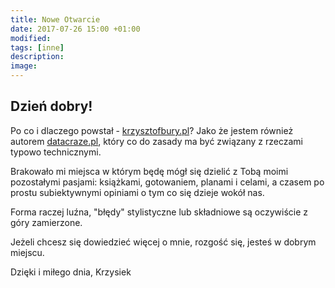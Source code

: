 ```yaml
---
title: Nowe Otwarcie
date: 2017-07-26 15:00 +01:00
modified: 
tags: [inne]
description: 
image: 
---
```


## Dzień dobry!

Po co i dlaczego powstał - [krzysztofbury.pl](https://krzysztofbury.pl)? Jako że jestem również autorem [datacraze.pl](https://datacraze.pl), który co do zasady ma być związany z rzeczami typowo technicznymi.

Brakowało mi miejsca w którym będę mógł się dzielić z Tobą moimi pozostałymi pasjami: książkami, gotowaniem, planami i celami, a czasem po prostu subiektywnymi opiniami o tym co się dzieje wokół nas.

Forma raczej luźna, "błędy" stylistyczne lub składniowe są oczywiście z góry zamierzone.

Jeżeli chcesz się dowiedzieć więcej o mnie, rozgość się, jesteś w dobrym miejscu.

Dzięki i miłego dnia, 
Krzysiek